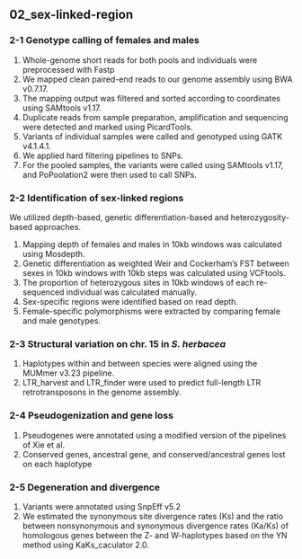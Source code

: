 ## 02_sex-linked-region

### **2-1 Genotype calling of females and males**

1. Whole-genome short reads for both pools and individuals were preprocessed with Fastp 
2. We mapped clean paired-end reads to our genome assembly using BWA v0.7.17. 
3. The mapping output was filtered and sorted according to coordinates using SAMtools v1.17. 
4. Duplicate reads from sample preparation, amplification and sequencing were detected and marked using PicardTools. 
5. Variants of individual samples were called and genotyped using GATK v4.1.4.1.
6. We applied hard filtering pipelines to SNPs.
7. For the pooled samples, the variants were called using SAMtools v1.17, and PoPoolation2 were then used to call SNPs.

### **2-2 Identification of sex-linked regions**
We utilized depth-based, genetic differentiation-based and heterozygosity-based approaches.
1. Mapping depth of females and males in 10kb windows was calculated using Mosdepth.
2. Genetic differentiation as weighted Weir and Cockerham’s FST between sexes in 10kb windows with 10kb steps was calculated using VCFtools.
3. The proportion of heterozygous sites in 10kb windows of each re-sequenced individual was calculated manually.
4. Sex-specific regions were identified based on read depth.
5. Female-specific polymorphisms were extracted by comparing female and male genotypes.

### **2-3 Structural variation on chr. 15 in _S. herbacea_**
1. Haplotypes within and between species were aligned using the MUMmer v3.23 pipeline.
2. LTR_harvest and LTR_finder were used to predict full-length LTR retrotransposons in the genome assembly.

### **2-4 Pseudogenization and gene loss**
1. Pseudogenes were annotated using a modified version of the pipelines of Xie et al.
2. Conserved genes, ancestral gene, and conserved/ancestral genes lost on each haplotype

### **2-5 Degeneration and divergence**
1. Variants were annotated using SnpEff v5.2
2. We estimated the synonymous site divergence rates (Ks) and the ratio between nonsynonymous and synonymous divergence rates (Ka/Ks) of homologous genes between the Z- and W-haplotypes based on the YN method using KaKs_caculator 2.0.

